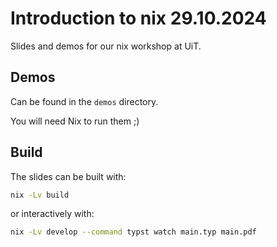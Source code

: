 # Introduction to nix 29.10.2024

Slides and demos for our nix workshop at UiT.

## Demos

Can be found in the `demos` directory.

You will need Nix to run them ;)

## Build

The slides can be built with:

```bash
nix -Lv build 
```

or interactively with:

```bash
nix -Lv develop --command typst watch main.typ main.pdf
```
